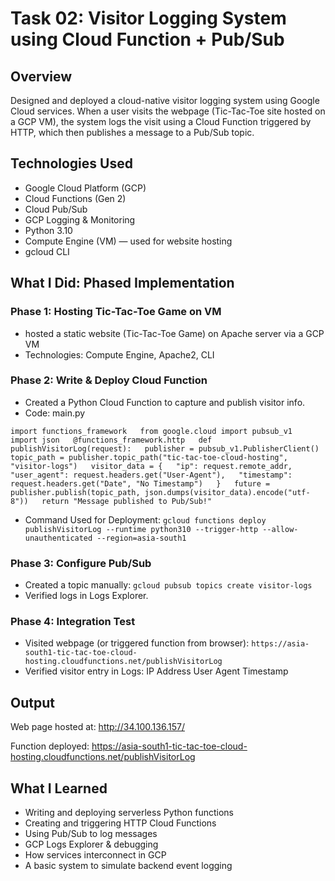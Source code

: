 # Task 02: Visitor Logging System using Cloud Function + Pub/Sub

## Overview
Designed and deployed a cloud-native visitor logging system using Google Cloud services. When a user visits the webpage (Tic-Tac-Toe site hosted on a GCP VM), the system logs the visit using a Cloud Function triggered by HTTP, which then publishes a message to a Pub/Sub topic.

## Technologies Used
- Google Cloud Platform (GCP)
- Cloud Functions (Gen 2)
- Cloud Pub/Sub
- GCP Logging & Monitoring
- Python 3.10
- Compute Engine (VM) — used for website hosting
- gcloud CLI 

## What I Did: Phased Implementation 
### Phase 1: Hosting Tic-Tac-Toe Game on VM
- hosted a static website (Tic-Tac-Toe Game) on Apache server via a GCP VM
- Technologies: Compute Engine, Apache2, CLI

### Phase 2: Write & Deploy Cloud Function
- Created a Python Cloud Function to capture and publish visitor info.
- Code: main.py
  
`import functions_framework  
 from google.cloud import pubsub_v1  
 import json  
 @functions_framework.http  
 def publishVisitorLog(request):  
    publisher = pubsub_v1.PublisherClient()  
    topic_path = publisher.topic_path("tic-tac-toe-cloud-hosting", "visitor-logs")  
    visitor_data = {  
        "ip": request.remote_addr,  
        "user_agent": request.headers.get("User-Agent"),  
        "timestamp": request.headers.get("Date", "No Timestamp")  
    }  
    future = publisher.publish(topic_path, json.dumps(visitor_data).encode("utf-8"))  
    return "Message published to Pub/Sub!"`  
- Command Used for Deployment:
 `gcloud functions deploy publishVisitorLog --runtime python310 --trigger-http --allow-unauthenticated --region=asia-south1`

### Phase 3: Configure Pub/Sub
- Created a topic manually:
 `gcloud pubsub topics create visitor-logs`
- Verified logs in Logs Explorer.

### Phase 4: Integration Test
- Visited webpage (or triggered function from browser):
`https://asia-south1-tic-tac-toe-cloud-hosting.cloudfunctions.net/publishVisitorLog`
- Verified visitor entry in Logs:
  IP Address
  User Agent
  Timestamp

## Output
Web page hosted at: http://34.100.136.157/

Function deployed: https://asia-south1-tic-tac-toe-cloud-hosting.cloudfunctions.net/publishVisitorLog

## What I Learned
- Writing and deploying serverless Python functions
- Creating and triggering HTTP Cloud Functions
- Using Pub/Sub to log messages
- GCP Logs Explorer & debugging
- How services interconnect in GCP
- A basic system to simulate backend event logging
